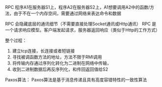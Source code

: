 RPC
程序A1在服务器S1上，程序A2在服务器S2上，A1想要调用A2中的函数/方法，由于不在一个内存空间，需要通过网络来表达命令和数据

RPC 会隐藏底层的通讯细节（不需要直接处理Socket通讯或Http通讯）
RPC 是一个请求响应模型。客户端发起请求，服务器返回响应（类似于Http的工作方式）

整个过程：
1. 建立tcp连接，长连接或者短链接
2. 寻找被调函数方法的地址，方法不限于RMI调用
3. 将传输内存通过序列化转化为二进制在网络中传输，
4. 收到二进制数据后再反序列化，和传回返回值给S2


Paxos算法：
Paxos算法是基于消息传递且具有高度容错特性的一致性算法